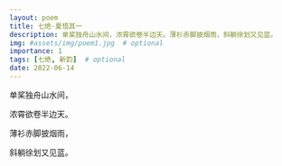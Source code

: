 ```yaml
---
layout: poem
title: 七绝·夏悟其一
description: 单桨独舟山水间，浓霄欲卷半边天。薄衫赤脚披烟雨，斜躺徐划又见蓝。
img: #assets/img/poem1.jpg  # optional
importance: 1
tags: [七绝, 新韵]  # optional
date: 2022-06-14
---
```


单桨独舟山水间，

浓霄欲卷半边天。

薄衫赤脚披烟雨，

斜躺徐划又见蓝。